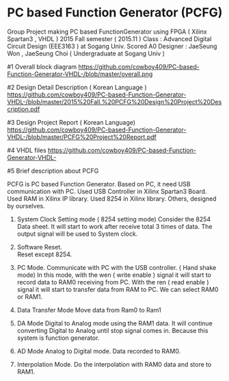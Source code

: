 # PC based Function Generator (PCFG)

Group Project making PC based FunctionGenerator using FPGA ( Xilinx Spartan3 , VHDL )
2015 Fall semester ( 2015.11 ) 
Class : Advanced Digital Circuit Design (EEE3163 ) at Sogang Univ. Scored A0
Designer : JaeSeung Won , JaeSeung Choi   ( Undergraduate at Sogang Univ )




#1 Overall block diagram
https://github.com/cowboy409/PC-based-Function-Generator-VHDL-/blob/master/overall.png

#2 Design Detail Description ( Korean Language )
https://github.com/cowboy409/PC-based-Function-Generator-VHDL-/blob/master/2015%20Fall.%20PCFG%20Design%20Project%20Description.pdf

#3 Design Project Report ( Korean Language)
https://github.com/cowboy409/PC-based-Function-Generator-VHDL-/blob/master/PCFG%20Project%20Report.pdf

#4 VHDL files
https://github.com/cowboy409/PC-based-Function-Generator-VHDL-

#5 Brief description about PCFG

PCFG is PC based Function Generator. Based on PC, it need USB communication with PC.
Used USB Controller in Xilinx Spartan3 Board.
Used RAM in Xilinx IP library.
Used 8254 in Xilinx library.
Others, designed by ourselves.

1. System Clock Setting mode ( 8254 setting mode)
 Consider the 8254 Data sheet. It will start to work after receive total 3 times of data.
 The output signal will be used to System clock.

2. Software Reset.  
 Reset except 8254.

3. PC Mode. 
Communicate with PC with the USB controller. ( Hand shake mode)
In this mode, with the wen ( write enable ) signal it will start to record data to RAM0 receiving from PC. With the ren ( read enable ) signal it will start to transfer data from RAM to PC. We can select RAM0 or RAM1.

4. Data Transfer Mode
Move data from Ram0 to Ram1

5. DA Mode
Digital to Analog mode using the RAM1 data. 
It will continue converting Digital to Analog until stop signal comes in. Because this system is function generator.

6. AD Mode
Analog to Digital mode. Data recorded to RAM0.

7. Interpolation Mode.
Do the interpolation with RAM0 data and store to RAM1.
